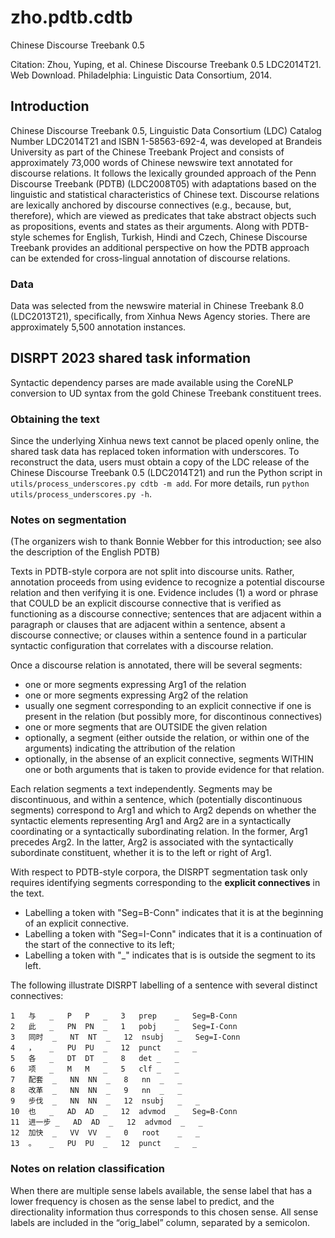 # zho.pdtb.cdtb

Chinese Discourse Treebank 0.5

Citation: Zhou, Yuping, et al. Chinese Discourse Treebank 0.5 LDC2014T21. Web Download. Philadelphia: Linguistic Data Consortium, 2014.

## Introduction

Chinese Discourse Treebank 0.5, Linguistic Data Consortium (LDC) Catalog Number LDC2014T21 and ISBN 1-58563-692-4, was developed at Brandeis University as part of the Chinese Treebank Project and consists of approximately 73,000 words of Chinese newswire text annotated for discourse relations. It follows the lexically grounded approach of the Penn Discourse Treebank (PDTB) (LDC2008T05) with adaptations based on the linguistic and statistical characteristics of Chinese text. Discourse relations are lexically anchored by discourse connectives (e.g., because, but, therefore), which are viewed as predicates that take abstract objects such as propositions, events and states as their arguments. Along with PDTB-style schemes for English, Turkish, Hindi and Czech, Chinese Discourse Treebank provides an additional perspective on how the PDTB approach can be extended for cross-lingual annotation of discourse relations.

### Data

Data was selected from the newswire material in Chinese Treebank 8.0 (LDC2013T21), specifically, from Xinhua News Agency stories. There are approximately 5,500 annotation instances. 

## DISRPT 2023 shared task information

Syntactic dependency parses are made available using the CoreNLP conversion to UD syntax from the gold Chinese Treebank constituent trees.

### Obtaining the text

Since the underlying Xinhua news text cannot be placed openly online, the shared task data has replaced token information with underscores. To reconstruct the data, users must obtain a copy of the LDC release of the Chinese Discourse Treebank 0.5 (LDC2014T21) and run the Python script in `utils/process_underscores.py cdtb -m add`. For more details, run `python utils/process_underscores.py -h`. 

### Notes on segmentation

(The organizers wish to thank Bonnie Webber for this introduction; see also the description of the English PDTB)

Texts in PDTB-style corpora are not split into discourse units. Rather, annotation proceeds from using evidence to recognize a potential discourse relation and then verifying it is one. Evidence includes (1) a word or phrase that COULD be an explicit discourse connective that is verified as functioning as a discourse connective; sentences that are adjacent within a paragraph or clauses that are adjacent within a sentence, absent a discourse connective; or clauses within a sentence found in a particular syntactic configuration that correlates with a discourse relation.

Once a discourse relation is annotated, there will be several segments:
  * one or more segments expressing Arg1 of the relation
  * one or more segments expressing Arg2 of the relation
  * usually one segment corresponding to an explicit connective if one is present in the relation
   (but possibly more, for discontinous connectives)
  * one or more segments that are OUTSIDE the given relation
  * optionally, a segment (either outside the relation, or within one of the arguments)
   indicating the attribution of the relation
  * optionally, in the absense of an explicit connective, segments WITHIN one or
    both arguments that is taken to provide evidence for that relation.

Each relation segments a text independently. Segments may be discontinuous, and within a sentence, which (potentially discontinuous segments) correspond to Arg1 and which to Arg2 depends on whether the syntactic elements representing Arg1 and Arg2 are in a syntactically coordinating or a syntactically subordinating relation.  In the former, Arg1 precedes Arg2. In the latter, Arg2 is associated with the syntactically subordinate constituent, whether it is to the left or right of Arg1.

With respect to PDTB-style corpora, the DISRPT segmentation task only requires identifying segments corresponding to the **explicit connectives** in the text.

  * Labelling a token with "Seg=B-Conn" indicates that it is at the beginning of an explicit connective.
  * Labelling a token with "Seg=I-Conn" indicates that it is a continuation of the start of the connective
   to its left;
  * Labelling a token with "_" indicates that is is outside the segment to its left.

The following illustrate DISRPT labelling of a sentence with several distinct connectives:

```
1	与	_	P	P	_	3	prep	_	Seg=B-Conn
2	此	_	PN	PN	_	1	pobj	_	Seg=I-Conn
3	同时	_	NT	NT	_	12	nsubj	_	Seg=I-Conn
4	，	_	PU	PU	_	12	punct	_	_
5	各	_	DT	DT	_	8	det	_	_
6	项	_	M	M	_	5	clf	_	_
7	配套	_	NN	NN	_	8	nn	_	_
8	改革	_	NN	NN	_	9	nn	_	_
9	步伐	_	NN	NN	_	12	nsubj	_	_
10	也	_	AD	AD	_	12	advmod	_	Seg=B-Conn
11	进一步	_	AD	AD	_	12	advmod	_	_
12	加快	_	VV	VV	_	0	root	_	_
13	。	_	PU	PU	_	12	punct	_	_
```

### Notes on relation classification 

When there are multiple sense labels available, the sense label that has a lower frequency is chosen as the sense label to predict, and the directionality information thus corresponds to this chosen sense. All sense labels are included in the “orig_label” column, separated by a semicolon. 


